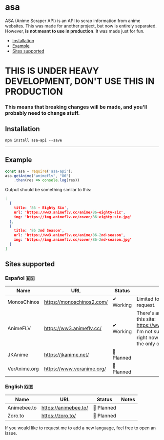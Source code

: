 # asa
 ASA (Anime Scraper API) is an API to scrap information from anime websites. This was made for another project, but now is entirely separated. However, **is not meant to use in production**. It was made just for fun.

- [Installation](#installation)
- [Example](#example)
- [Sites supported](#sites-supported)

# THIS IS UNDER HEAVY DEVELOPMENT, DON'T USE THIS IN PRODUCTION
### This means that **breaking changes will be made**, and you'll probably need to change stuff.

## Installation
```
npm install asa-api --save
```

---
## Example
```js
const asa = require('asa-api');
asa.getAnime("animeflv", "86")
    .then(res => console.log(res))
```
Output should be something similar to this:
```json
[
  {
    title: '86 - Eighty Six',
    url: 'https://ww3.animeflv.cc/anime/86-eighty-six',
    img: 'https://img.animeflv.cc/cover/86-eighty-six.jpg'
  },
  {
    title: '86 2nd Season',
    url: 'https://ww3.animeflv.cc/anime/86-2nd-season',
    img: 'https://img.animeflv.cc/cover/86-2nd-season.jpg'
  }
]
```


## Sites supported

### Español 🇪🇸
| Name | URL | Status | Notes |
| ------------- | ------------- | ------------- | ------------- |
| MonosChinos | https://monoschinos2.com/ | ✔ Working | Limited to 31 results per request. |
| AnimeFLV | https://ww3.animeflv.cc/ | ✔ Working | There's another URL for this site: https://www3.animeflv.net/. I'm not sure if the one used right now is official, but it's the only one I got working. |
| JKAnime | https://jkanime.net/ | 🔘 Planned | |
| VerAnime.org | https://www.veranime.org/ | 🔘 Planned | |

### English 🇬🇧
| Name | URL | Status | Notes |
| ------------- | ------------- | ------------- | ------------- |
| Animebee.to | https://animebee.to/ | 🔘 Planned | |
| Zoro.to | https://zoro.to/ | 🔘 Planned | |

If you would like to request me to add a new language, feel free to open an issue.
